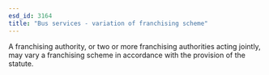 ```yaml
---
esd_id: 3164
title: "Bus services - variation of franchising scheme"
---
```


A franchising authority, or two or more franchising authorities acting jointly, may vary a franchising scheme in accordance with the provision of the statute.

